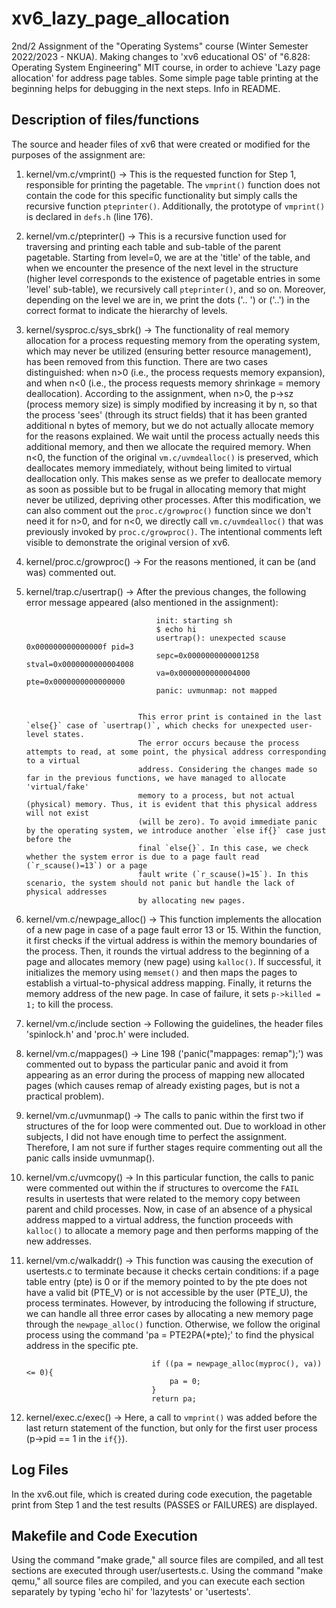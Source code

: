 # xv6_lazy_page_allocation
2nd/2 Assignment of the "Operating Systems" course (Winter Semester 2022/2023 - NKUA). Making changes to 'xv6 educational OS' of "6.828: Operating System Engineering" MIT course, in order to achieve 'Lazy page allocation' for address page tables. Some simple page table printing at the beginning helps for debugging in the next steps. Info in README.

**Description of files/functions**
-------------------------------

The source and header files of xv6 that were created or modified for the purposes of the assignment are:

1) kernel/vm.c/vmprint() -> This is the requested function for Step 1, responsible for printing the pagetable. 
              							The `vmprint()` function does not contain the code for this specific functionality 
              							but simply calls the recursive function `pteprinter()`. Additionally, the prototype 
              							of `vmprint()` is declared in `defs.h` (line 176).

2) kernel/vm.c/pteprinter() -> This is a recursive function used for traversing and printing each table and 
              							   sub-table of the parent pagetable. Starting from level=0, we are at the 'title' 
              							   of the table, and when we encounter the presence of the next level in the structure 
              							   (higher level corresponds to the existence of pagetable entries in some 'level' sub-table), 
              							   we recursively call `pteprinter()`, and so on. Moreover, depending on the level we are in, 
              							   we print the dots ('.. ') or ('..') in the correct format to indicate the hierarchy of levels.

3) kernel/sysproc.c/sys_sbrk() ->  The functionality of real memory allocation for a process requesting memory from the 
                  								 operating system, which may never be utilized (ensuring better resource management), 
                  								 has been removed from this function. There are two cases distinguished: when n>0 
                  								 (i.e., the process requests memory expansion), and when n<0 (i.e., the process requests 
                  								 memory shrinkage = memory deallocation). According to the assignment, when n>0, the p->sz 
                  								 (process memory size) is simply modified by increasing it by n, so that the process 'sees' 
                  								 (through its struct fields) that it has been granted additional n bytes of memory, but we 
                  								 do not actually allocate memory for the reasons explained. We wait until the process 
                  								 actually needs this additional memory, and then we allocate the required memory. 
                  								 When n<0, the function of the original `vm.c/uvmdealloc()` is preserved, which deallocates 
                  								 memory immediately, without being limited to virtual deallocation only. This makes sense as 
                  								 we prefer to deallocate memory as soon as possible but to be frugal in allocating memory that 
                  								 might never be utilized, depriving other processes. After this modification, we can also 
                  								 comment out the `proc.c/growproc()` function since we don't need it for n>0, and for n<0, 
                  								 we directly call `vm.c/uvmdealloc()` that was previously invoked by `proc.c/growproc()`. 
                  								 The intentional comments left visible to demonstrate the original version of xv6.


4) kernel/proc.c/growproc() -> For the reasons mentioned, it can be (and was) commented out.

5) kernel/trap.c/usertrap() -> After the previous changes, the following error message appeared (also mentioned in the assignment):


									init: starting sh
									$ echo hi
									usertrap(): unexpected scause 0x000000000000000f pid=3
									sepc=0x0000000000001258 stval=0x0000000000004008
									va=0x0000000000004000 pte=0x0000000000000000
									panic: uvmunmap: not mapped


								This error print is contained in the last `else{}` case of `usertrap()`, which checks for unexpected user-level states. 
								The error occurs because the process attempts to read, at some point, the physical address corresponding to a virtual 
								address. Considering the changes made so far in the previous functions, we have managed to allocate 'virtual/fake' 
								memory to a process, but not actual (physical) memory. Thus, it is evident that this physical address will not exist 
								(will be zero). To avoid immediate panic by the operating system, we introduce another `else if{}` case just before the 
								final `else{}`. In this case, we check whether the system error is due to a page fault read (`r_scause()=13`) or a page 
								fault write (`r_scause()=15`). In this scenario, the system should not panic but handle the lack of physical addresses 
								by allocating new pages.

6) kernel/vm.c/newpage_alloc() -> This function implements the allocation of a new page in case of a page fault 
                									error 13 or 15. Within the function, it first checks if the virtual address is within the memory boundaries of 
                									the process. Then, it rounds the virtual address to the beginning of a page and allocates memory (new page) using 
                									`kalloc()`. If successful, it initializes the memory using `memset()` and then maps the pages to establish a 
                									virtual-to-physical address mapping. Finally, it returns the memory address of the new page. In case of failure, 
                									it sets `p->killed = 1;` to kill the process.

7) kernel/vm.c/include section -> Following the guidelines, the header files 'spinlock.h' and 'proc.h' were included.

8) kernel/vm.c/mappages() ->  Line 198 ('panic("mappages: remap");') was commented out to bypass the particular panic and avoid it 
                							from appearing as an error during the process of mapping new allocated pages (which causes remap of 
                							already existing pages, but is not a practical problem).

9) kernel/vm.c/uvmunmap() ->  The calls to panic within the first two if structures of the for loop were commented out. Due to 
                							workload in other subjects, I did not have enough time to perfect the assignment. 
                							Therefore, I am not sure if further stages require commenting out all the panic calls inside uvmunmap().

							
10) kernel/vm.c/uvmcopy() ->  In this particular function, the calls to panic were commented out within the if structures to 
                							overcome the `FAIL` results in usertests that were related to the memory copy between parent and child processes. 
                							Now, in case of an absence of a physical address mapped to a virtual address, the function proceeds with `kalloc()` 
                							to allocate a memory page and then performs mapping of the new addresses.

11) kernel/vm.c/walkaddr() -> This function was causing the execution of usertests.c to terminate because it checks certain 
                							conditions: if a page table entry (pte) is 0 or if the memory pointed to by the pte does not have a
                              valid bit (PTE_V) or is not accessible by the user (PTE_U), the process terminates. However, by
                              introducing the following if structure, we can handle all three error cases by allocating a new
                              memory page through the `newpage_alloc()` function. Otherwise, we follow the
                              original process using the command 'pa = PTE2PA(*pte);' to find the physical address in the specific pte.


									if ((pa = newpage_alloc(myproc(), va)) <= 0){
										pa = 0;
									}
									return pa;


13) kernel/exec.c/exec() -> Here, a call to `vmprint()` was added before the last return statement of the function, but only for the 
							              first user process (p->pid == 1 in the `if{}`).



**Log Files**
---------

In the xv6.out file, which is created during code execution, the pagetable print from Step 1 and the test results 
(PASSES or FAILURES) are displayed.


**Makefile and Code Execution**
----------------------------

Using the command "make grade," all source files are compiled, and all test sections are executed through user/usertests.c.
Using the command "make qemu," all source files are compiled, and you can execute each section separately by typing 'echo hi' 
for 'lazytests' or 'usertests'.
